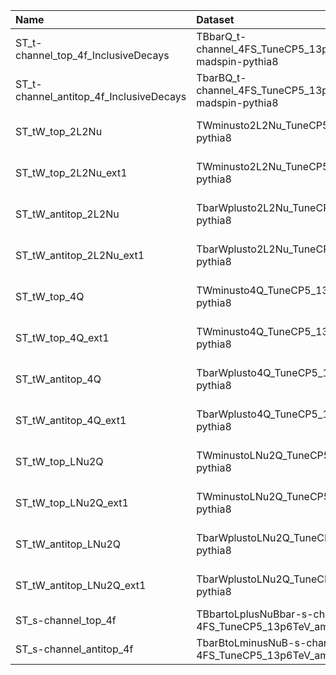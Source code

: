 | Name                                    | Dataset                                                           | 23wm Request                  | 23wm Status                            | 23BPixwm Request                  | 23BPixwm Status                        |
|:----------------------------------------|:------------------------------------------------------------------|:------------------------------|:---------------------------------------|:----------------------------------|:---------------------------------------|
| ST_t-channel_top_4f_InclusiveDecays     | TBbarQ_t-channel_4FS_TuneCP5_13p6TeV_powheg-madspin-pythia8       | NONE                          | $${\color{red}\textbf{MISSING}}$$      | NONE                              | $${\color{red}\textbf{MISSING}}$$      |
| ST_t-channel_antitop_4f_InclusiveDecays | TbarBQ_t-channel_4FS_TuneCP5_13p6TeV_powheg-madspin-pythia8       | NONE                          | $${\color{red}\textbf{MISSING}}$$      | NONE                              | $${\color{red}\textbf{MISSING}}$$      |
| ST_tW_top_2L2Nu                         | TWminusto2L2Nu_TuneCP5_13p6TeV_powheg-pythia8                     | GEN-Run3Summer23wmLHEGS-00083 | $${\color{green}\textbf{DONE}}$$       | GEN-Run3Summer23BPixwmLHEGS-00082 | $${\color{green}\textbf{DONE}}$$       |
| ST_tW_top_2L2Nu_ext1                    | TWminusto2L2Nu_TuneCP5_13p6TeV_powheg-pythia8                     | GEN-Run3Summer23wmLHEGS-00083 | $${\color{green}\textbf{DONE}}$$       | GEN-Run3Summer23BPixwmLHEGS-00082 | $${\color{green}\textbf{DONE}}$$       |
| ST_tW_antitop_2L2Nu                     | TbarWplusto2L2Nu_TuneCP5_13p6TeV_powheg-pythia8                   | GEN-Run3Summer23wmLHEGS-00440 | $${\color{orange}\textbf{SUBMITTED}}$$ | GEN-Run3Summer23BPixwmLHEGS-00460 | $${\color{orange}\textbf{SUBMITTED}}$$ |
| ST_tW_antitop_2L2Nu_ext1                | TbarWplusto2L2Nu_TuneCP5_13p6TeV_powheg-pythia8                   | GEN-Run3Summer23wmLHEGS-00440 | $${\color{orange}\textbf{SUBMITTED}}$$ | GEN-Run3Summer23BPixwmLHEGS-00460 | $${\color{orange}\textbf{SUBMITTED}}$$ |
| ST_tW_top_4Q                            | TWminusto4Q_TuneCP5_13p6TeV_powheg-pythia8                        | GEN-Run3Summer23wmLHEGS-00084 | $${\color{green}\textbf{DONE}}$$       | GEN-Run3Summer23BPixwmLHEGS-00083 | $${\color{green}\textbf{DONE}}$$       |
| ST_tW_top_4Q_ext1                       | TWminusto4Q_TuneCP5_13p6TeV_powheg-pythia8                        | GEN-Run3Summer23wmLHEGS-00084 | $${\color{green}\textbf{DONE}}$$       | GEN-Run3Summer23BPixwmLHEGS-00083 | $${\color{green}\textbf{DONE}}$$       |
| ST_tW_antitop_4Q                        | TbarWplusto4Q_TuneCP5_13p6TeV_powheg-pythia8                      | GEN-Run3Summer23wmLHEGS-00478 | $${\color{orange}\textbf{SUBMITTED}}$$ | GEN-Run3Summer23BPixwmLHEGS-00459 | $${\color{orange}\textbf{SUBMITTED}}$$ |
| ST_tW_antitop_4Q_ext1                   | TbarWplusto4Q_TuneCP5_13p6TeV_powheg-pythia8                      | GEN-Run3Summer23wmLHEGS-00478 | $${\color{orange}\textbf{SUBMITTED}}$$ | GEN-Run3Summer23BPixwmLHEGS-00459 | $${\color{orange}\textbf{SUBMITTED}}$$ |
| ST_tW_top_LNu2Q                         | TWminustoLNu2Q_TuneCP5_13p6TeV_powheg-pythia8                     | GEN-Run3Summer23wmLHEGS-00082 | $${\color{green}\textbf{DONE}}$$       | GEN-Run3Summer23BPixwmLHEGS-00081 | $${\color{green}\textbf{DONE}}$$       |
| ST_tW_top_LNu2Q_ext1                    | TWminustoLNu2Q_TuneCP5_13p6TeV_powheg-pythia8                     | GEN-Run3Summer23wmLHEGS-00082 | $${\color{green}\textbf{DONE}}$$       | GEN-Run3Summer23BPixwmLHEGS-00081 | $${\color{green}\textbf{DONE}}$$       |
| ST_tW_antitop_LNu2Q                     | TbarWplustoLNu2Q_TuneCP5_13p6TeV_powheg-pythia8                   | GEN-Run3Summer23wmLHEGS-00438 | $${\color{orange}\textbf{SUBMITTED}}$$ | GEN-Run3Summer23BPixwmLHEGS-00458 | $${\color{orange}\textbf{SUBMITTED}}$$ |
| ST_tW_antitop_LNu2Q_ext1                | TbarWplustoLNu2Q_TuneCP5_13p6TeV_powheg-pythia8                   | GEN-Run3Summer23wmLHEGS-00438 | $${\color{orange}\textbf{SUBMITTED}}$$ | GEN-Run3Summer23BPixwmLHEGS-00458 | $${\color{orange}\textbf{SUBMITTED}}$$ |
| ST_s-channel_top_4f                     | TBbartoLplusNuBbar-s-channel-4FS_TuneCP5_13p6TeV_amcatnlo-pythia8 | NONE                          | $${\color{red}\textbf{MISSING}}$$      | NONE                              | $${\color{red}\textbf{MISSING}}$$      |
| ST_s-channel_antitop_4f                 | TbarBtoLminusNuB-s-channel-4FS_TuneCP5_13p6TeV_amcatnlo-pythia8   | NONE                          | $${\color{red}\textbf{MISSING}}$$      | NONE                              | $${\color{red}\textbf{MISSING}}$$      |